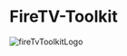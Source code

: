 # FireTV-Toolkit
![fireTvToolkitLogo](https://user-images.githubusercontent.com/70029654/173292188-97af2a01-32e3-4a31-89d4-8e36dbc463e3.png)
